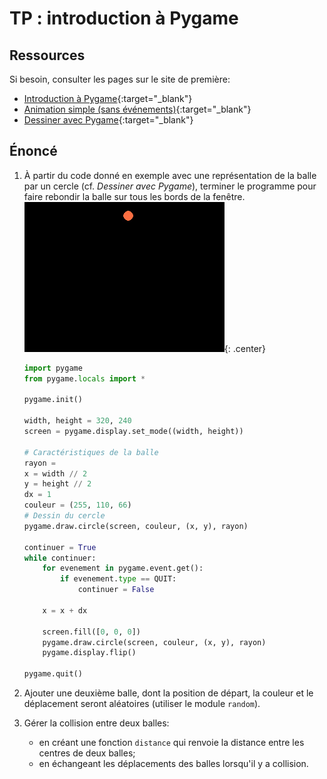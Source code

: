 # TP : introduction à Pygame


## Ressources
Si besoin, consulter les pages sur le site de première:

- [Introduction à Pygame](https://cgouygou.github.io/1NSI/T08_Extras/3Pygame/01-Pygame_intro/){:target="_blank"} 
- [Animation simple (sans événements)](https://cgouygou.github.io/1NSI/T08_Extras/3Pygame/02-Pygame_image/){:target="_blank"} 
- [Dessiner avec Pygame](https://cgouygou.github.io/1NSI/T08_Extras/3Pygame/04-Pygame_extras/#2-dessiner-avec-pygame){:target="_blank"} 

## Énoncé

1. À partir du code donné en exemple avec une représentation de la balle par un cercle (cf. *Dessiner avec Pygame*), terminer le programme pour faire rebondir la balle sur tous les bords de la fenêtre.
    ![](../images/balle.gif){: .center}

    ```python linenums='1'
    import pygame
    from pygame.locals import *

    pygame.init()

    width, height = 320, 240
    screen = pygame.display.set_mode((width, height))

    # Caractéristiques de la balle
    rayon = 
    x = width // 2 
    y = height // 2
    dx = 1
    couleur = (255, 110, 66)
    # Dessin du cercle
    pygame.draw.circle(screen, couleur, (x, y), rayon)

    continuer = True
    while continuer:
        for evenement in pygame.event.get():
            if evenement.type == QUIT:
                continuer = False
        
        x = x + dx
        
        screen.fill([0, 0, 0])
        pygame.draw.circle(screen, couleur, (x, y), rayon)
        pygame.display.flip()

    pygame.quit()

    ```
    
3. Ajouter une deuxième balle, dont la position de départ, la couleur et le déplacement seront aléatoires (utiliser le module `random`).
4. Gérer la collision entre deux balles:
    - en créant une fonction `distance` qui renvoie la distance entre les centres de deux balles;
    - en échangeant les déplacements des balles lorsqu'il y a collision.
